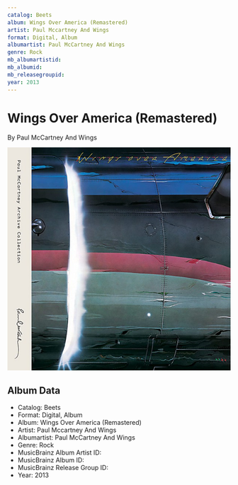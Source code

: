 ```yaml
---
catalog: Beets
album: Wings Over America (Remastered)
artist: Paul Mccartney And Wings
format: Digital, Album
albumartist: Paul McCartney And Wings
genre: Rock
mb_albumartistid: 
mb_albumid: 
mb_releasegroupid: 
year: 2013
---
```


# Wings Over America (Remastered)

By Paul McCartney And Wings

![](../../assets/beetscovers/Paul_Mccartney_And_Wings-Wings_Over_America_Remastered.jpg)

## Album Data

- Catalog: Beets
- Format: Digital, Album
- Album: Wings Over America (Remastered)
- Artist: Paul Mccartney And Wings
- Albumartist: Paul McCartney And Wings
- Genre: Rock
- MusicBrainz Album Artist ID: 
- MusicBrainz Album ID: 
- MusicBrainz Release Group ID: 
- Year: 2013

